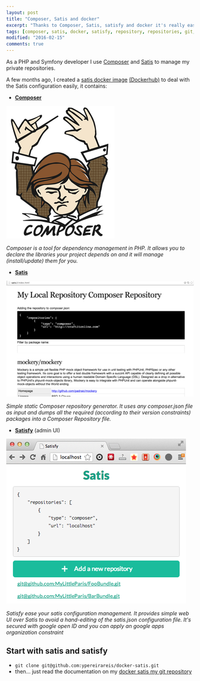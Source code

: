```yaml
---
layout: post
title: "Composer, Satis and docker"
excerpt: "Thanks to Composer, Satis, satisfy and docker it's really easy to host and use private git repositories"
tags: [composer, satis, docker, satisfy, repository, repositories, git, packagist, github, gitlab, bitbucket]
modified: "2016-02-15"
comments: true
---
```


As a PHP and Symfony developer I use [Composer](https://getcomposer.org/)
and [Satis](https://github.com/composer/satis) to manage my private repositories.

A few months ago, I created a [satis docker image](https://github.com/ypereirareis/docker-satis)
[(Dockerhub)](https://hub.docker.com/r/ypereirareis/docker-satis/) to deal with the Satis configuration easily, it contains: 

* **[Composer](https://getcomposer.org/)**

![Composer](/images/posts/composer.png)

_Composer is a tool for dependency management in PHP.
It allows you to declare the libraries your project depends on and it will manage (install/update) them for you._

* **[Satis](https://github.com/composer/satis)**

![Satis](/images/posts/satis.png)

_Simple static Composer repository generator.
It uses any composer.json file as input and dumps all the required
(according to their version constraints) packages into a Composer Repository file._

* **[Satisfy](https://github.com/ludofleury/satisfy)** (admin UI)

![Satisfy](/images/posts/satisfy.png)

_Satisfy ease your satis configuration management.
It provides simple web UI over Satis to avoid a hand-editing of the satis.json configuration file.
It's secured with google open ID and you can apply an google apps organization constraint_

## Start with satis and satisfy

* `git clone git@github.com:ypereirareis/docker-satis.git`
* then... just read the documentation on my [docker satis my git repository](https://github.com/ypereirareis/docker-satis)

